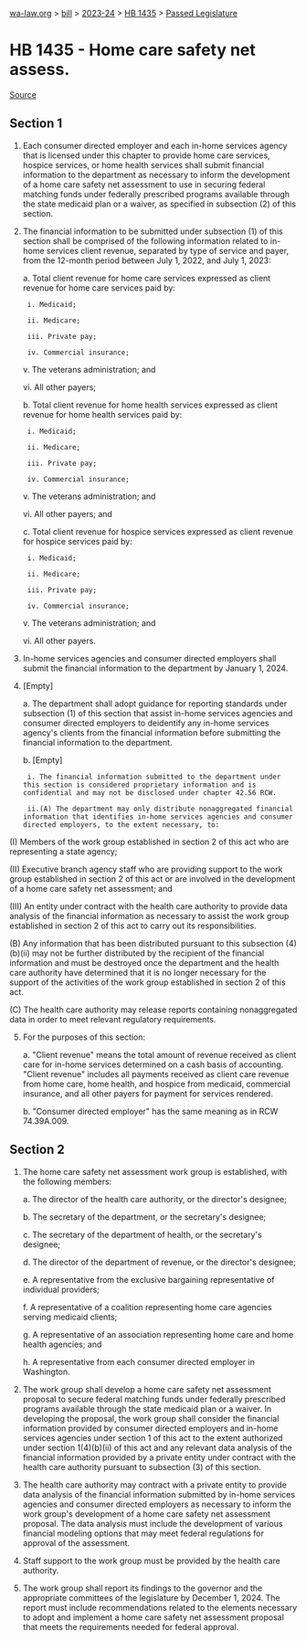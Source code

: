 [wa-law.org](/) > [bill](/bill/) > [2023-24](/bill/2023-24/) > [HB 1435](/bill/2023-24/hb/1435/) > [Passed Legislature](/bill/2023-24/hb/1435/S.PL/)

# HB 1435 - Home care safety net assess.

[Source](http://lawfilesext.leg.wa.gov/biennium/2023-24/Pdf/Bills/House%20Passed%20Legislature/1435-S.PL.pdf)

## Section 1
1. Each consumer directed employer and each in-home services agency that is licensed under this chapter to provide home care services, hospice services, or home health services shall submit financial information to the department as necessary to inform the development of a home care safety net assessment to use in securing federal matching funds under federally prescribed programs available through the state medicaid plan or a waiver, as specified in subsection (2) of this section.

2. The financial information to be submitted under subsection (1) of this section shall be comprised of the following information related to in-home services client revenue, separated by type of service and payer, from the 12-month period between July 1, 2022, and July 1, 2023:

    a. Total client revenue for home care services expressed as client revenue for home care services paid by:

        i. Medicaid;

        ii. Medicare;

        iii. Private pay;

        iv. Commercial insurance;

    v. The veterans administration; and

    vi. All other payers;

    b. Total client revenue for home health services expressed as client revenue for home health services paid by:

        i. Medicaid;

        ii. Medicare;

        iii. Private pay;

        iv. Commercial insurance;

    v. The veterans administration; and

    vi. All other payers; and

    c. Total client revenue for hospice services expressed as client revenue for hospice services paid by:

        i. Medicaid;

        ii. Medicare;

        iii. Private pay;

        iv. Commercial insurance;

    v. The veterans administration; and

    vi. All other payers.

3. In-home services agencies and consumer directed employers shall submit the financial information to the department by January 1, 2024.

4. [Empty]

    a. The department shall adopt guidance for reporting standards under subsection (1) of this section that assist in-home services agencies and consumer directed employers to deidentify any in-home services agency's clients from the financial information before submitting the financial information to the department.

    b. [Empty]

        i. The financial information submitted to the department under this section is considered proprietary information and is confidential and may not be disclosed under chapter 42.56 RCW.

        ii.(A) The department may only distribute nonaggregated financial information that identifies in-home services agencies and consumer directed employers, to the extent necessary, to:

(I) Members of the work group established in section 2 of this act who are representing a state agency;

(II) Executive branch agency staff who are providing support to the work group established in section 2 of this act or are involved in the development of a home care safety net assessment; and

(III) An entity under contract with the health care authority to provide data analysis of the financial information as necessary to assist the work group established in section 2 of this act to carry out its responsibilities.

(B) Any information that has been distributed pursuant to this subsection (4)(b)(ii) may not be further distributed by the recipient of the financial information and must be destroyed once the department and the health care authority have determined that it is no longer necessary for the support of the activities of the work group established in section 2 of this act.

(C) The health care authority may release reports containing nonaggregated data in order to meet relevant regulatory requirements.

5. For the purposes of this section:

    a. "Client revenue" means the total amount of revenue received as client care for in-home services determined on a cash basis of accounting. "Client revenue" includes all payments received as client care revenue from home care, home health, and hospice from medicaid, commercial insurance, and all other payers for payment for services rendered.

    b. "Consumer directed employer" has the same meaning as in RCW 74.39A.009.

## Section 2
1. The home care safety net assessment work group is established, with the following members:

    a. The director of the health care authority, or the director's designee;

    b. The secretary of the department, or the secretary's designee;

    c. The secretary of the department of health, or the secretary's designee;

    d. The director of the department of revenue, or the director's designee;

    e. A representative from the exclusive bargaining representative of individual providers;

    f. A representative of a coalition representing home care agencies serving medicaid clients;

    g. A representative of an association representing home care and home health agencies; and

    h. A representative from each consumer directed employer in Washington.

2. The work group shall develop a home care safety net assessment proposal to secure federal matching funds under federally prescribed programs available through the state medicaid plan or a waiver. In developing the proposal, the work group shall consider the financial information provided by consumer directed employers and in-home services agencies under section 1 of this act to the extent authorized under section 1(4)(b)(ii) of this act and any relevant data analysis of the financial information provided by a private entity under contract with the health care authority pursuant to subsection (3) of this section.

3. The health care authority may contract with a private entity to provide data analysis of the financial information submitted by in-home services agencies and consumer directed employers as necessary to inform the work group's development of a home care safety net assessment proposal. The data analysis must include the development of various financial modeling options that may meet federal regulations for approval of the assessment.

4. Staff support to the work group must be provided by the health care authority.

5. The work group shall report its findings to the governor and the appropriate committees of the legislature by December 1, 2024. The report must include recommendations related to the elements necessary to adopt and implement a home care safety net assessment proposal that meets the requirements needed for federal approval.
